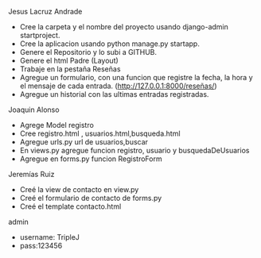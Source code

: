Jesus Lacruz Andrade

- Cree la carpeta y el nombre del proyecto usando django-admin startproject.
- Cree la aplicacion usando python manage.py startapp.
- Genere el Repositorio y lo subi a GITHUB.
- Genere el html Padre (Layout)
- Trabaje en la pestaña Reseñas
- Agregue un formulario, con una funcion que registre la fecha, la hora y el mensaje de cada entrada.
  (http://127.0.0.1:8000/reseñas/)
- Agregue un historial con las ultimas entradas registradas.

Joaquin Alonso

- Agrege Model registro
- Cree registro.html , usuarios.html,busqueda.html
- Agregue urls.py url de usuarios,buscar
- En views.py agregue funcion registro, usuario y busquedaDeUsuarios
- Agregue en forms.py funcion RegistroForm

Jeremías Ruiz

- Creé la view de contacto en view.py
- Creé el formulario de contacto de forms.py
- Creé el template contacto.html

admin

- username: TripleJ
- pass:123456
